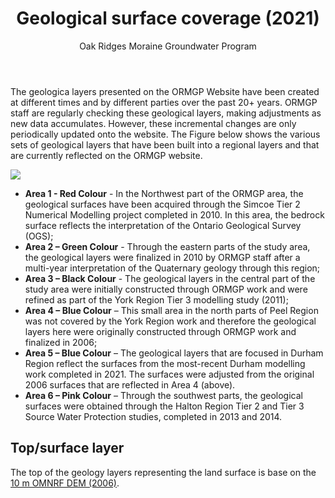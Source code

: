 ﻿---
title: Geological surface coverage (2021)
author: Oak Ridges Moraine Groundwater Program
output: html_document
---


The geologica layers presented on the ORMGP Website have been created at different times and by different parties over the past 20+ years.  ORMGP staff are regularly checking these geological layers, making adjustments as new data accumulates. However, these incremental changes are only periodically updated onto the website. The Figure below shows the various sets of geological layers that have been built into a regional layers and that are currently reflected on the ORMGP website. 

![](fig/geolayers-sourcemap.png)

- **Area 1 - Red Colour** - In the Northwest part of the ORMGP area, the geological surfaces have been acquired through the Simcoe Tier 2 Numerical Modelling project completed in 2010. In this area, the bedrock surface reflects the interpretation of the Ontario Geological Survey (OGS);
- **Area 2 – Green Colour** - Through the eastern parts of the study area, the geological layers were finalized in 2010 by ORMGP staff after a multi-year interpretation of the Quaternary geology through this region;
- **Area 3 – Black Colour** - The geological layers in the central part of the study area were initially constructed through ORMGP work and were refined as part of the York Region Tier 3 modelling study (2011);
- **Area 4 – Blue Colour** – This small area in the north parts of Peel Region was not covered by the York Region work and therefore the geological layers here were originally constructed through ORMGP work and finalized in 2006;
- **Area 5 – Blue Colour** – The geological layers that are focused in Durham Region reflect the surfaces from the most-recent Durham modelling work completed in 2021.  The surfaces were adjusted from the original 2006 surfaces that are reflected in Area 4 (above).
- **Area 6 – Pink Colour** – Through the southwest parts, the geological surfaces were obtained through the Halton Region Tier 2 and Tier 3 Source Water Protection studies, completed in 2013 and 2014.

## Top/surface layer

The top of the geology layers representing the land surface is base on the [10 m OMNRF DEM (2006)](/metadata/external/mnr2006dem/LIO%20MNR%20DEM%2010m%20Metadata.pdf).

